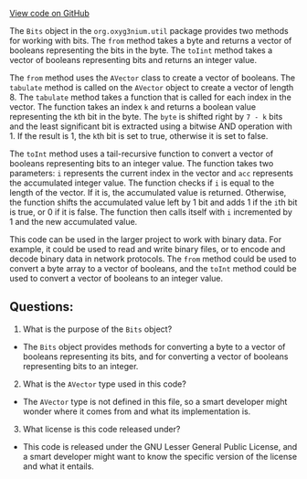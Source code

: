 [View code on GitHub](https://github.com/oxyg3nium/oxyg3nium/util/src/main/scala/org/oxyg3nium/util/Bits.scala)

The `Bits` object in the `org.oxyg3nium.util` package provides two methods for working with bits. The `from` method takes a byte and returns a vector of booleans representing the bits in the byte. The `toIint` method takes a vector of booleans representing bits and returns an integer value.

The `from` method uses the `AVector` class to create a vector of booleans. The `tabulate` method is called on the `AVector` object to create a vector of length 8. The `tabulate` method takes a function that is called for each index in the vector. The function takes an index `k` and returns a boolean value representing the `k`th bit in the byte. The `byte` is shifted right by `7 - k` bits and the least significant bit is extracted using a bitwise AND operation with 1. If the result is 1, the `k`th bit is set to true, otherwise it is set to false.

The `toInt` method uses a tail-recursive function to convert a vector of booleans representing bits to an integer value. The function takes two parameters: `i` represents the current index in the vector and `acc` represents the accumulated integer value. The function checks if `i` is equal to the length of the vector. If it is, the accumulated value is returned. Otherwise, the function shifts the accumulated value left by 1 bit and adds 1 if the `i`th bit is true, or 0 if it is false. The function then calls itself with `i` incremented by 1 and the new accumulated value.

This code can be used in the larger project to work with binary data. For example, it could be used to read and write binary files, or to encode and decode binary data in network protocols. The `from` method could be used to convert a byte array to a vector of booleans, and the `toInt` method could be used to convert a vector of booleans to an integer value.
## Questions: 
 1. What is the purpose of the `Bits` object?
- The `Bits` object provides methods for converting a byte to a vector of booleans representing its bits, and for converting a vector of booleans representing bits to an integer.

2. What is the `AVector` type used in this code?
- The `AVector` type is not defined in this file, so a smart developer might wonder where it comes from and what its implementation is.

3. What license is this code released under?
- This code is released under the GNU Lesser General Public License, and a smart developer might want to know the specific version of the license and what it entails.